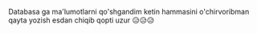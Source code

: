 Databasa ga ma'lumotlarni qo'shgandim ketin hammasini o'chirvoribman qayta yozish esdan chiqib qopti uzur 😥😥😥
